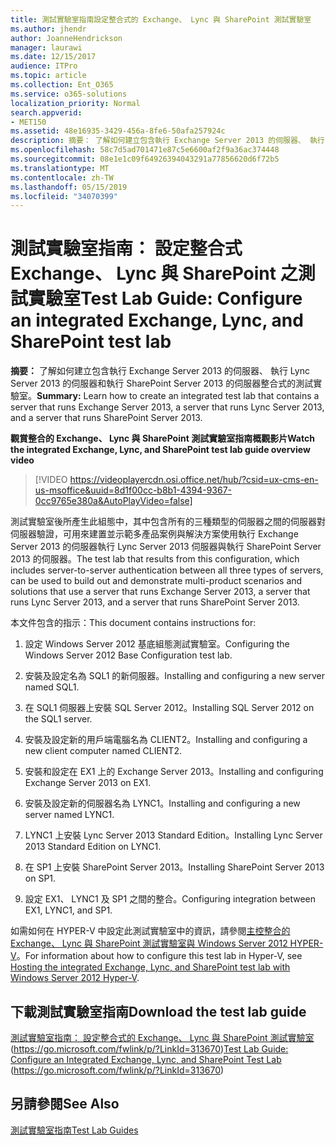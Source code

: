 ```yaml
---
title: 測試實驗室指南設定整合式的 Exchange、 Lync 與 SharePoint 測試實驗室
ms.author: jhendr
author: JoanneHendrickson
manager: laurawi
ms.date: 12/15/2017
audience: ITPro
ms.topic: article
ms.collection: Ent_O365
ms.service: o365-solutions
localization_priority: Normal
search.appverid:
- MET150
ms.assetid: 48e16935-3429-456a-8fe6-50afa257924c
description: 摘要： 了解如何建立包含執行 Exchange Server 2013 的伺服器、 執行 Lync Server 2013 的伺服器和執行 SharePoint Server 2013 的伺服器整合式的測試實驗室。
ms.openlocfilehash: 58c7d5ad701471e87c5e6600af2f9a36ac374448
ms.sourcegitcommit: 08e1e1c09f64926394043291a77856620d6f72b5
ms.translationtype: MT
ms.contentlocale: zh-TW
ms.lasthandoff: 05/15/2019
ms.locfileid: "34070399"
---
```

# <a name="test-lab-guide-configure-an-integrated-exchange-lync-and-sharepoint-test-lab"></a><span data-ttu-id="ef32c-103">測試實驗室指南： 設定整合式 Exchange、 Lync 與 SharePoint 之測試實驗室</span><span class="sxs-lookup"><span data-stu-id="ef32c-103">Test Lab Guide: Configure an integrated Exchange, Lync, and SharePoint test lab</span></span>

 <span data-ttu-id="ef32c-104">**摘要：** 了解如何建立包含執行 Exchange Server 2013 的伺服器、 執行 Lync Server 2013 的伺服器和執行 SharePoint Server 2013 的伺服器整合式的測試實驗室。</span><span class="sxs-lookup"><span data-stu-id="ef32c-104">**Summary:** Learn how to create an integrated test lab that contains a server that runs Exchange Server 2013, a server that runs Lync Server 2013, and a server that runs SharePoint Server 2013.</span></span>
 
<span data-ttu-id="ef32c-105">**觀賞整合的 Exchange、 Lync 與 SharePoint 測試實驗室指南概觀影片**</span><span class="sxs-lookup"><span data-stu-id="ef32c-105">**Watch the integrated Exchange, Lync, and SharePoint test lab guide overview video**</span></span>

> [!VIDEO https://videoplayercdn.osi.office.net/hub/?csid=ux-cms-en-us-msoffice&uuid=8d1f00cc-b8b1-4394-9367-0cc9765e380a&AutoPlayVideo=false]
 
<span data-ttu-id="ef32c-106">測試實驗室後所產生此組態中，其中包含所有的三種類型的伺服器之間的伺服器對伺服器驗證，可用來建置並示範多產品案例與解決方案使用執行 Exchange Server 2013 的伺服器執行 Lync Server 2013 伺服器與執行 SharePoint Server 2013 的伺服器。</span><span class="sxs-lookup"><span data-stu-id="ef32c-106">The test lab that results from this configuration, which includes server-to-server authentication between all three types of servers, can be used to build out and demonstrate multi-product scenarios and solutions that use a server that runs Exchange Server 2013, a server that runs Lync Server 2013, and a server that runs SharePoint Server 2013.</span></span>
  
<span data-ttu-id="ef32c-107">本文件包含的指示：</span><span class="sxs-lookup"><span data-stu-id="ef32c-107">This document contains instructions for:</span></span>
  
1. <span data-ttu-id="ef32c-108">設定 Windows Server 2012 基底組態測試實驗室。</span><span class="sxs-lookup"><span data-stu-id="ef32c-108">Configuring the Windows Server 2012 Base Configuration test lab.</span></span>
    
2. <span data-ttu-id="ef32c-109">安裝及設定名為 SQL1 的新伺服器。</span><span class="sxs-lookup"><span data-stu-id="ef32c-109">Installing and configuring a new server named SQL1.</span></span>
    
3. <span data-ttu-id="ef32c-110">在 SQL1 伺服器上安裝 SQL Server 2012。</span><span class="sxs-lookup"><span data-stu-id="ef32c-110">Installing SQL Server 2012 on the SQL1 server.</span></span>
    
4. <span data-ttu-id="ef32c-111">安裝及設定新的用戶端電腦名為 CLIENT2。</span><span class="sxs-lookup"><span data-stu-id="ef32c-111">Installing and configuring a new client computer named CLIENT2.</span></span>
    
5. <span data-ttu-id="ef32c-112">安裝和設定在 EX1 上的 Exchange Server 2013。</span><span class="sxs-lookup"><span data-stu-id="ef32c-112">Installing and configuring Exchange Server 2013 on EX1.</span></span>
    
6. <span data-ttu-id="ef32c-113">安裝及設定新的伺服器名為 LYNC1。</span><span class="sxs-lookup"><span data-stu-id="ef32c-113">Installing and configuring a new server named LYNC1.</span></span>
    
7. <span data-ttu-id="ef32c-114">LYNC1 上安裝 Lync Server 2013 Standard Edition。</span><span class="sxs-lookup"><span data-stu-id="ef32c-114">Installing Lync Server 2013 Standard Edition on LYNC1.</span></span>
    
8. <span data-ttu-id="ef32c-115">在 SP1 上安裝 SharePoint Server 2013。</span><span class="sxs-lookup"><span data-stu-id="ef32c-115">Installing SharePoint Server 2013 on SP1.</span></span>
    
9. <span data-ttu-id="ef32c-116">設定 EX1、 LYNC1 及 SP1 之間的整合。</span><span class="sxs-lookup"><span data-stu-id="ef32c-116">Configuring integration between EX1, LYNC1, and SP1.</span></span>
    
<span data-ttu-id="ef32c-117">如需如何在 HYPER-V 中設定此測試實驗室中的資訊，請參閱[主控整合的 Exchange、 Lync 與 SharePoint 測試實驗室與 Windows Server 2012 HYPER-V](https://social.technet.microsoft.com/wiki/contents/articles/18483.hosting-the-integrated-exchange-lync-and-sharepoint-test-lab-with-windows-server-2012-hyper-v.aspx)。</span><span class="sxs-lookup"><span data-stu-id="ef32c-117">For information about how to configure this test lab in Hyper-V, see [Hosting the integrated Exchange, Lync, and SharePoint test lab with Windows Server 2012 Hyper-V](https://social.technet.microsoft.com/wiki/contents/articles/18483.hosting-the-integrated-exchange-lync-and-sharepoint-test-lab-with-windows-server-2012-hyper-v.aspx).</span></span>
  
## <a name="download-the-test-lab-guide"></a><span data-ttu-id="ef32c-118">下載測試實驗室指南</span><span class="sxs-lookup"><span data-stu-id="ef32c-118">Download the test lab guide</span></span>

<span data-ttu-id="ef32c-119">[測試實驗室指南： 設定整合式的 Exchange、 Lync 與 SharePoint 測試實驗室](https://go.microsoft.com/fwlink/p/?LinkId=313670)(https://go.microsoft.com/fwlink/p/?LinkId=313670)</span><span class="sxs-lookup"><span data-stu-id="ef32c-119">[Test Lab Guide: Configure an Integrated Exchange, Lync, and SharePoint Test Lab](https://go.microsoft.com/fwlink/p/?LinkId=313670) (https://go.microsoft.com/fwlink/p/?LinkId=313670)</span></span>
  
## <a name="see-also"></a><span data-ttu-id="ef32c-120">另請參閱</span><span class="sxs-lookup"><span data-stu-id="ef32c-120">See Also</span></span>

[<span data-ttu-id="ef32c-121">測試實驗室指南</span><span class="sxs-lookup"><span data-stu-id="ef32c-121">Test Lab Guides</span></span>](https://go.microsoft.com/fwlink/p/?LinkId=202817)





